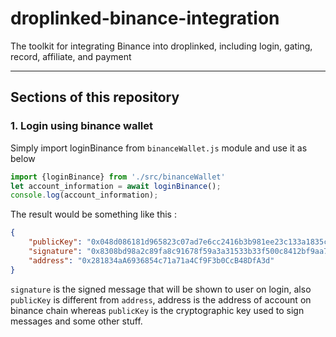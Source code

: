# droplinked-binance-integration
The toolkit for integrating Binance into droplinked, including login, gating, record, affiliate, and payment

---

## Sections of this repository


### 1. Login using binance wallet

Simply import loginBinance from `binanceWallet.js` module and use it as below

```js
import {loginBinance} from './src/binanceWallet'
let account_information = await loginBinance();
console.log(account_information);
```

The result would be something like this : 

```json
{
    "publicKey": "0x048d086181d965823c07ad7e6cc2416b3b981ee23c133a1835ca556f34e2605681cd32ae59cda7bafd629f038a9150b97d1d390ae87f152951c0bb76244a0cbbdf",
    "signature": "0x8308bd98a2c89fa8c91678f59a3a31533b33f500c8412bf9aa74abb2719a193d2ebc28b32de78586b5a282014339216f31ca533784962a209f0aeac553787cda1c",
    "address": "0x281834aA6936854c71a71a4Cf9F3b0CcB48DfA3d"
}
```
`signature` is the signed message that will be shown to user on login, also `publicKey` is different from `address`, address is the address of account on binance chain whereas `publicKey` is the cryptographic key used to sign messages and some other stuff.




